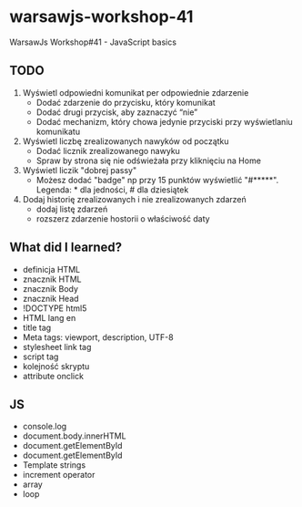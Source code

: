 # warsawjs-workshop-41
WarsawJs Workshop#41 - JavaScript basics

## TODO
1. Wyświetl odpowiedni komunikat per odpowiednie zdarzenie
    - Dodać zdarzenie do przycisku, który komunikat
    - Dodać drugi przycisk, aby zaznaczyć “nie”
    - Dodać mechanizm, który chowa jedynie przyciski przy wyświetlaniu komunikatu
1. Wyświetl liczbę zrealizowanych nawyków od początku
    - Dodać licznik zrealizowanego nawyku
    - Spraw by strona się nie odświeżała przy kliknięciu na Home
1. Wyświetl liczik "dobrej passy"
    - Możesz dodać "badge" np przy 15 punktów wyświetlić "#*****". Legenda: * dla jedności, # dla dziesiątek
1. Dodaj historię zrealizowanych i nie zrealizowanych zdarzeń 
    - dodaj listę zdarzeń
    - rozszerz zdarzenie hostorii o właściwość daty
    
## What did I learned?
- definicja HTML
- znacznik HTML
- znacznik Body
- znacznik Head
- !DOCTYPE html5
- HTML lang en
- title tag
- Meta tags: viewport, description, UTF-8
- stylesheet link tag
- script tag
- kolejność skryptu
- attribute onclick

## JS
- console.log
- document.body.innerHTML
- document.getElementById
- document.getElementById
- Template strings
- increment operator
- array
- loop
